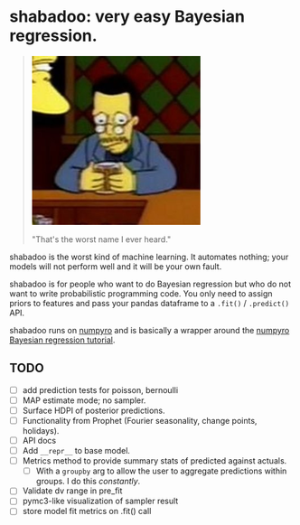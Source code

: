 # shabadoo: very easy Bayesian regression.

>![](shabadoo.jpg)
>
> "That's the worst name I ever heard."

shabadoo is the worst kind of machine learning. It automates nothing; your models will not perform well and it will be your own fault. 

shabadoo is for people who want to do Bayesian regression but who do not want to write probabilistic programming code. You only need to assign priors to features and pass your pandas dataframe to a `.fit()` / `.predict()` API.

shabadoo runs on [numpyro](http://num.pyro.ai/) and is basically a wrapper around the [numpyro Bayesian regression tutorial](https://pyro.ai/numpyro/bayesian_regression.html).




## TODO

- [ ] add prediction tests for poisson, bernoulli
- [ ] MAP estimate mode; no sampler.
- [ ] Surface HDPI of posterior predictions.
- [ ] Functionality from Prophet (Fourier seasonality, change points, holidays).
- [ ] API docs
- [ ] Add `__repr__` to base model.
- [ ] Metrics method to provide summary stats of predicted against actuals. 
    - [ ] With a `groupby` arg to allow the user to aggregate predictions within groups. I do this _constantly_.
- [ ] Validate dv range in pre_fit 
- [ ] pymc3-like visualization of sampler result
- [ ] store model fit metrics on .fit() call
